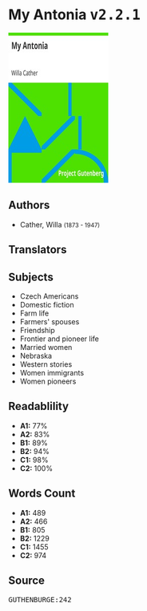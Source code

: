 # My Antonia <kbd>v2.2.1</kbd>

![](./cover.medium.jpg "")

## Authors


 - Cather, Willa <small>(1873 - 1947)</small>

## Translators



## Subjects


 - Czech Americans
 - Domestic fiction
 - Farm life
 - Farmers' spouses
 - Friendship
 - Frontier and pioneer life
 - Married women
 - Nebraska
 - Western stories
 - Women immigrants
 - Women pioneers

## Readablility


 - **A1:** 77%
 - **A2:** 83%
 - **B1:** 89%
 - **B2:** 94%
 - **C1:** 98%
 - **C2:** 100%

## Words Count


 - **A1:** 489
 - **A2:** 466
 - **B1:** 805
 - **B2:** 1229
 - **C1:** 1455
 - **C2:** 974

## Source


<kbd>GUTHENBURGE:242</kbd>
